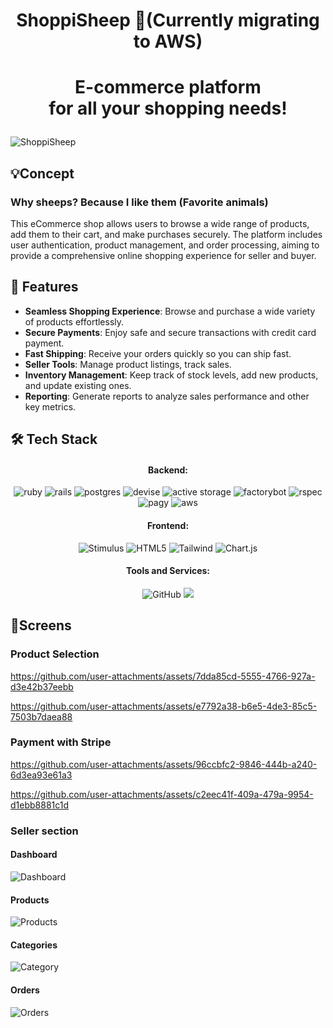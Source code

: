 # <p align="center">**ShoppiSheep** <a>🐑</a>(Currently migrating to AWS)</p>
# <p align="center">E-commerce platform<br> for all your shopping needs!</p>

![ShoppiSheep](https://github.com/user-attachments/assets/e0c9df7d-e931-493c-954c-f008eee064a0)


## 💡**Concept**
### Why sheeps? Because I like them (Favorite animals)

This eCommerce shop allows users to browse a wide range of products, add them to their cart, and make purchases securely. The platform includes user authentication, product management, and order processing, aiming to provide a comprehensive online shopping experience for seller and buyer.

## 🧐 Features
- **Seamless Shopping Experience**: Browse and purchase a wide variety of products effortlessly.
- **Secure Payments**: Enjoy safe and secure transactions with credit card payment.
- **Fast Shipping**: Receive your orders quickly so you can ship fast.
- **Seller Tools**: Manage product listings, track sales.
- **Inventory Management**: Keep track of stock levels, add new products, and update existing ones.
- **Reporting**: Generate reports to analyze sales performance and other key metrics.

## 🛠️ Tech Stack

<h4 align="center">Backend:</h4>

<p align="center">
  <img src="https://img.shields.io/badge/ruby-%23CC342D.svg?style=for-the-badge&logo=ruby&logoColor=white" alt="ruby" />
  <img src="https://img.shields.io/badge/rails-%23CC0000.svg?style=for-the-badge&logo=ruby-on-rails&logoColor=white" alt="rails" />
  <img src="https://img.shields.io/badge/postgres-%23316192.svg?style=for-the-badge&logo=postgresql&logoColor=white" alt="postgres" />
  <img src="https://img.shields.io/badge/devise-EC1C24?style=for-the-badge&logo=devise&logoColor=white" alt="devise" />
  <img src="https://img.shields.io/badge/active%20storage-48BB78?style=for-the-badge&logo=activestorage&logoColor=white" alt="active storage" />
  <img src="https://img.shields.io/badge/factorybot-49A942?style=for-the-badge&logo=factorybot&logoColor=white" alt="factorybot" />
  <img src="https://img.shields.io/badge/rspec-8B008B?style=for-the-badge&logo=rspec&logoColor=white" alt="rspec" />
  <img src="https://img.shields.io/badge/pagy-48BB78?style=for-the-badge&logo=pagy&logoColor=white" alt="pagy" />
  <img src="https://img.shields.io/badge/aws-232F3E?style=for-the-badge&logo=amazon-aws&logoColor=white" alt="aws" />
</p>

<h4 align="center">Frontend:</h4>

<p align="center">
  <img src="https://img.shields.io/badge/Stimulus-333333?style=for-the-badge&logo=stimulus&logoColor=white" alt="Stimulus" />
  <img src="https://img.shields.io/badge/HTML5-E34F26?style=for-the-badge&logo=html5&logoColor=white" alt="HTML5" />
  <img src="https://img.shields.io/badge/Tailwind-38B2AC?style=for-the-badge&logo=tailwindcss&logoColor=white" alt="Tailwind" />
  <img src="https://img.shields.io/badge/Chart.js-FF6384?style=for-the-badge&logo=chartdotjs&logoColor=white" alt="Chart.js" />
</p>

<h4 align="center">Tools and Services:</h4>

<p align="center">
  <img src="https://img.shields.io/badge/GitHub-181717?style=for-the-badge&logo=github&logoColor=white" alt="GitHub" />
  <img src="https://img.shields.io/badge/Git-F05032?style=for-the-badge&logo=git&logoColor=white"
</p>

## 📱Screens 

### **Product Selection**
https://github.com/user-attachments/assets/7dda85cd-5555-4766-927a-d3e42b37eebb

https://github.com/user-attachments/assets/e7792a38-b6e5-4de3-85c5-7503b7daea88

### **Payment with Stripe**
https://github.com/user-attachments/assets/96ccbfc2-9846-444b-a240-6d3ea93e61a3

https://github.com/user-attachments/assets/c2eec41f-409a-479a-9954-d1ebb8881c1d

### **Seller section**
#### **Dashboard**
![Dashboard](https://github.com/user-attachments/assets/f8a9dfc4-19b9-4a76-a0a6-c97a670b374f)
#### **Products**
![Products](https://github.com/user-attachments/assets/4a58f1c3-3535-43be-96a5-784fd74ca5b7)
#### **Categories**
![Category](https://github.com/user-attachments/assets/a40c1403-f967-4789-9623-c1da69ec5cb1)
#### **Orders**
![Orders](https://github.com/user-attachments/assets/ff3545e3-fae5-4c71-8dc2-81310fdd6125)

